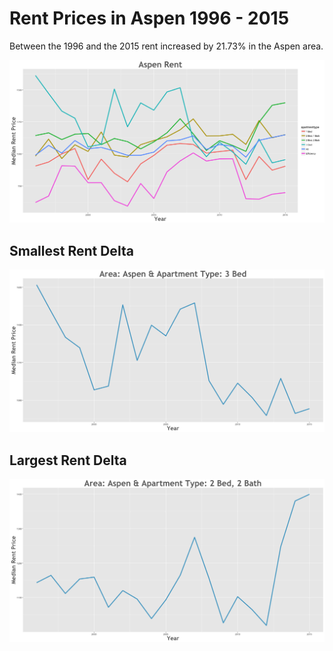 Rent Prices in Aspen 1996 - 2015
================

Between the 1996 and the 2015 rent increased by 21.73% in the Aspen area.

![](../images/aspen.png)

Smallest Rent Delta
-------------------

![](../images/rentDecrease/aspen.png)

Largest Rent Delta
------------------

![](../images/rentIncrease/aspen.png)
